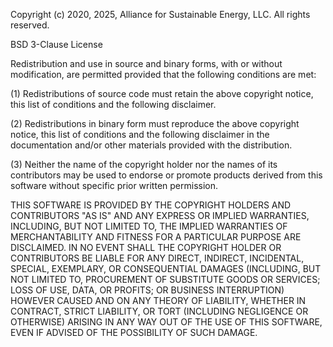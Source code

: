 Copyright (c) 2020, 2025, Alliance for Sustainable Energy, LLC.
All rights reserved.

BSD 3-Clause License

Redistribution and use in source and binary forms, with or without modification, are permitted
provided that the following conditions are met:

(1) Redistributions of source code must retain the above copyright notice, this list of conditions
and the following disclaimer.

(2) Redistributions in binary form must reproduce the above copyright notice, this list of conditions
and the following disclaimer in the documentation and/or other materials provided with the
distribution.

(3) Neither the name of the copyright holder nor the names of its contributors may be used to endorse
or promote products derived from this software without specific prior written permission.

THIS SOFTWARE IS PROVIDED BY THE COPYRIGHT HOLDERS AND CONTRIBUTORS "AS IS" AND ANY EXPRESS OR
IMPLIED WARRANTIES, INCLUDING, BUT NOT LIMITED TO, THE IMPLIED WARRANTIES OF MERCHANTABILITY AND
FITNESS FOR A PARTICULAR PURPOSE ARE DISCLAIMED. IN NO EVENT SHALL THE COPYRIGHT HOLDER OR
CONTRIBUTORS BE LIABLE FOR ANY DIRECT, INDIRECT, INCIDENTAL, SPECIAL, EXEMPLARY, OR CONSEQUENTIAL
DAMAGES (INCLUDING, BUT NOT LIMITED TO, PROCUREMENT OF SUBSTITUTE GOODS OR SERVICES; LOSS OF USE,
DATA, OR PROFITS; OR BUSINESS INTERRUPTION) HOWEVER CAUSED AND ON ANY THEORY OF LIABILITY, WHETHER
IN CONTRACT, STRICT LIABILITY, OR TORT (INCLUDING NEGLIGENCE OR OTHERWISE) ARISING IN ANY WAY OUT
OF THE USE OF THIS SOFTWARE, EVEN IF ADVISED OF THE POSSIBILITY OF SUCH DAMAGE.
